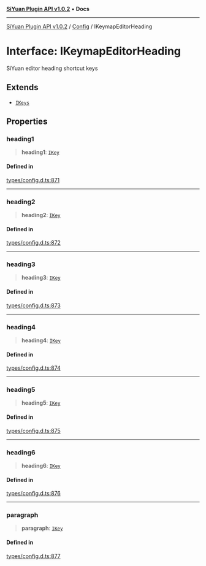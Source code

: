 [**SiYuan Plugin API v1.0.2**](../../../README.md) • **Docs**

---

[SiYuan Plugin API v1.0.2](../../../README.md) / [Config](../README.md) / IKeymapEditorHeading

# Interface: IKeymapEditorHeading

SiYuan editor heading shortcut keys

## Extends

- [`IKeys`](IKeys.md)

## Properties

### heading1

> **heading1**: [`IKey`](IKey.md)

#### Defined in

[types/config.d.ts:871](https://github.com/siyuan-note/petal/tree/main/types/config.d.ts#L871)

---

### heading2

> **heading2**: [`IKey`](IKey.md)

#### Defined in

[types/config.d.ts:872](https://github.com/siyuan-note/petal/tree/main/types/config.d.ts#L872)

---

### heading3

> **heading3**: [`IKey`](IKey.md)

#### Defined in

[types/config.d.ts:873](https://github.com/siyuan-note/petal/tree/main/types/config.d.ts#L873)

---

### heading4

> **heading4**: [`IKey`](IKey.md)

#### Defined in

[types/config.d.ts:874](https://github.com/siyuan-note/petal/tree/main/types/config.d.ts#L874)

---

### heading5

> **heading5**: [`IKey`](IKey.md)

#### Defined in

[types/config.d.ts:875](https://github.com/siyuan-note/petal/tree/main/types/config.d.ts#L875)

---

### heading6

> **heading6**: [`IKey`](IKey.md)

#### Defined in

[types/config.d.ts:876](https://github.com/siyuan-note/petal/tree/main/types/config.d.ts#L876)

---

### paragraph

> **paragraph**: [`IKey`](IKey.md)

#### Defined in

[types/config.d.ts:877](https://github.com/siyuan-note/petal/tree/main/types/config.d.ts#L877)

